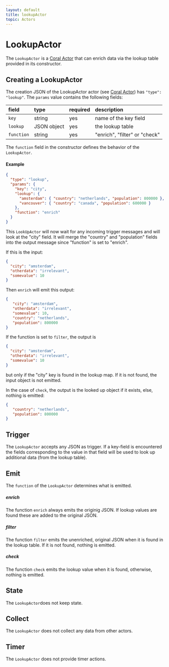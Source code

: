 ```yaml
---
layout: default
title: lookupActor
topic: Actors
---
```

<!--
   Licensed to the Apache Software Foundation (ASF) under one or more
   contributor license agreements.  See the NOTICE file distributed with
   this work for additional information regarding copyright ownership.
   The ASF licenses this file to You under the Apache License, Version 2.0
   (the "License"); you may not use this file except in compliance with
   the License.  You may obtain a copy of the License at

       http://www.apache.org/licenses/LICENSE-2.0

   Unless required by applicable law or agreed to in writing, software
   distributed under the License is distributed on an "AS IS" BASIS,
   WITHOUT WARRANTIES OR CONDITIONS OF ANY KIND, either express or implied.
   See the License for the specific language governing permissions and
   limitations under the License.
-->

# LookupActor
The `LookupActor` is a [Coral Actor](/actors/overview/) that can enrich data via the lookup table provided in its constructor.

## Creating a LookupActor
The creation JSON of the LookupActor actor (see [Coral Actor](/actors/overview/)) has `"type": "lookup"`.
The `params` value contains the following fields:

field  | type | required | description
:----- | :---- | :--- | :------------
`key` | string | yes | name of the key field
`lookup` | JSON object | yes | the lookup table
`function` | string | yes | "enrich", "filter" or "check"

The `function` field in the constructor defines the behavior of the `LookupActor`.

#### Example
```json
{
  "type": "lookup",
  "params": {
    "key": "city",
    "lookup": {
      "amsterdam": { "country": "netherlands", "population": 800000 },
      "vancouver": { "country": "canada", "population": 600000 }
    },
    "function": "enrich"
  }
}
```

This `LookUpActor` will now wait for any incoming trigger messages and will look at the "city" field. 
It will merge the "country" and "population" fields into the output message since "function" is set to "enrich".

If this is the input:
```json
{
  "city": "amsterdam",
  "otherdata": "irrelevant",
  "somevalue": 10
}
```

Then `enrich` will emit this output:
```json
{
   "city": "amsterdam",
   "otherdata": "irrelevant",
   "somevalue": 10,
   "country": "netherlands",
   "population": 800000
}
```

If the function is set to `filter`, the output is

```json
{
  "city": "amsterdam",
  "otherdata": "irrelevant",
  "somevalue": 10
}
```

but only if the "city" key is found in the lookup map. If it is not found, the input object is not emitted.

In the case of `check`, the output is the looked up object if it exists, else, nothing is emitted:
```json
{
   "country": "netherlands",
   "population": 800000
}
```

## Trigger
The `LookupActor` accepts any JSON as trigger. If a key-field is encountered the fields corresponding to the value in that field will be used to look up additional data (from the lookup table).

## Emit
The `function` of the `LookupActor` determines what is emitted.

##### enrich
The function `enrich` always emits the originig JSON. If lookup values are found these are added to the original JSON.

##### filter
The function `filter` emits the unenriched, original JSON when it is found in the lookup table. If it is not found, nothing is emitted.

##### check
The function `check` emits the lookup value when it is found, otherwise, nothing is emitted.

## State
The `LookupActor`does not keep state.

## Collect
The `LookupActor` does not collect any data from other actors.

## Timer
The `LookupActor` does not provide timer actions.